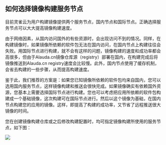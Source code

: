 ## 如何选择镜像构建服务节点

目前灵雀云为用户构建镜像提供两个服务节点，国内节点和国际节点。正确选择服务节点可以大大提高镜像构建速度。

由于网络因素，从国内访问国外的有些资源时，会出现访问不到的情况。同样，在构建镜像时，如果镜像所依赖的软件包无法在国内访问，在国内节点上构建往往会失败。用国际节点进行构建，就不会有这样的问题，镜像构建的速度和成功率都会高很多，但由于Alauda.cn镜像仓库源（registry）部署在国内，在构建完成后将镜像推送到Alauda.cn registry速度会比较慢。此外，国内节点使用了缓存机制，会省去构建的一些步骤，从而提高构建速度。

鉴于此，我们推荐的方案是：如果您已知镜像所依赖的软件包均来自国内，您可以选用国内服务节点，这样镜像构建和推送会很快完成。如果镜像确实有依赖国外资源，您基本上需要选择国际节点进行构建。您也可以考虑把应用所依赖的软件包构建成一个基础镜像，这次构建可在国际节点进行。然后以这个镜像为基础，在国内节点构建您的应用的镜像。这样，即提高了构建的成功率，又节省了远程推送很大镜像的时间。

您在创建镜像构建仓库或之后修改构建配置时，均可指定镜像构建所使用的服务节点，如下图：


![](../photos/image-building/choose-server.png)

